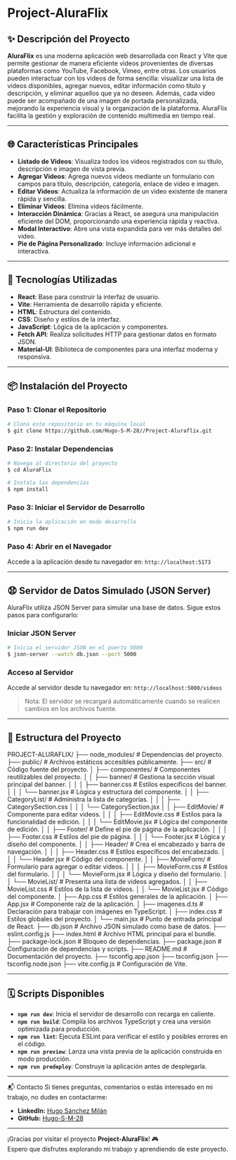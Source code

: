 # Project-AluraFlix

## ✨ Descripción del Proyecto
**AluraFlix** es una moderna aplicación web desarrollada con React y Vite que permite gestionar de manera eficiente videos provenientes de diversas plataformas como YouTube, Facebook, Vimeo, entre otras. Los usuarios pueden interactuar con los videos de forma sencilla: visualizar una lista de videos disponibles, agregar nuevos, editar información como título y descripción, y eliminar aquellos que ya no deseen. Además, cada video puede ser acompañado de una imagen de portada personalizada, mejorando la experiencia visual y la organización de la plataforma. AluraFlix facilita la gestión y exploración de contenido multimedia en tiempo real.

---

## 🌐 Características Principales

- **Listado de Videos**: Visualiza todos los videos registrados con su título, descripción e imagen de vista previa.
- **Agregar Videos**: Agrega nuevos videos mediante un formulario con campos para título, descripción, categoría, enlace de video e imagen.
- **Editar Videos**: Actualiza la información de un video existente de manera rápida y sencilla.
- **Eliminar Videos**: Elimina videos fácilmente.
- **Interacción Dinámica**: Gracias a React, se asegura una manipulación eficiente del DOM, proporcionando una experiencia rápida y reactiva.
- **Modal Interactivo**: Abre una vista expandida para ver más detalles del video.
- **Pie de Página Personalizado**: Incluye información adicional e interactiva.

---

## 🚀 Tecnologías Utilizadas

- **React**: Base para construir la interfaz de usuario.
- **Vite**: Herramienta de desarrollo rápida y eficiente.
- **HTML**: Estructura del contenido.
- **CSS**: Diseño y estilos de la interfaz.
- **JavaScript**: Lógica de la aplicación y componentes.
- **Fetch API**: Realiza solicitudes HTTP para gestionar datos en formato JSON.
- **Material-UI**: Biblioteca de componentes para una interfaz moderna y responsiva.

---

## 📦 Instalación del Proyecto

### Paso 1: Clonar el Repositorio
```bash
# Clona este repositorio en tu máquina local
$ git clone https://github.com/Hugo-S-M-28//Project-Aluraflix.git
```

### Paso 2: Instalar Dependencias
```bash
# Navega al directorio del proyecto
$ cd AluraFlix

# Instala las dependencias
$ npm install
```

### Paso 3: Iniciar el Servidor de Desarrollo
```bash
# Inicia la aplicación en modo desarrollo
$ npm run dev
```

### Paso 4: Abrir en el Navegador
Accede a la aplicación desde tu navegador en: `http://localhost:5173`

---

## 😧 Servidor de Datos Simulado (JSON Server)
AluraFlix utiliza JSON Server para simular una base de datos. Sigue estos pasos para configurarlo:

### Iniciar JSON Server
```bash
# Inicia el servidor JSON en el puerto 5000
$ json-server --watch db.json --port 5000
```

### Acceso al Servidor
Accede al servidor desde tu navegador en: `http://localhost:5000/videos`

> Nota: El servidor se recargará automáticamente cuando se realicen cambios en los archivos fuente.

---

## 📂 Estructura del Proyecto

PROJECT-ALURAFLIX/
├── node_modules/               # Dependencias del proyecto.
├── public/                     # Archivos estáticos accesibles públicamente.
├── src/                        # Código fuente del proyecto.
│   ├── componentes/            # Componentes reutilizables del proyecto.
│   │   ├── banner/             # Gestiona la sección visual principal del banner.
│   │   │   ├── banner.css      # Estilos específicos del banner.
│   │   │   └── banner.jsx      # Lógica y estructura del componente.
│   │   ├── CategoryList/       # Administra la lista de categorías.
│   │   │   ├── CategorySection.css
│   │   │   └── CategorySection.jsx
│   │   ├── EditMovie/          # Componente para editar videos.
│   │   │   ├── EditMovie.css   # Estilos para la funcionalidad de edición.
│   │   │   └── EditMovie.jsx   # Lógica del componente de edición.
│   │   ├── Footer/             # Define el pie de página de la aplicación.
│   │   │   ├── Footer.css      # Estilos del pie de página.
│   │   │   └── Footer.jsx      # Lógica y diseño del componente.
│   │   ├── Header/             # Crea el encabezado y barra de navegación.
│   │   │   ├── Header.css      # Estilos específicos del encabezado.
│   │   │   └── Header.jsx      # Código del componente.
│   │   ├── MovieForm/          # Formulario para agregar o editar videos.
│   │   │   ├── MovieForm.css   # Estilos del formulario.
│   │   │   └── MovieForm.jsx   # Lógica y diseño del formulario.
│   │   └── MovieList/          # Presenta una lista de videos agregados.
│   │       ├── MovieList.css   # Estilos de la lista de videos.
│   │       └── MovieList.jsx   # Código del componente.
│   ├── App.css                 # Estilos generales de la aplicación.
│   ├── App.jsx                 # Componente raíz de la aplicación.
│   ├── imagenes.d.ts           # Declaración para trabajar con imágenes en TypeScript.
│   ├── index.css               # Estilos globales del proyecto.
│   └── main.jsx                # Punto de entrada principal de React.
├── db.json                     # Archivo JSON simulado como base de datos.
├── eslint.config.js
├── index.html                  # Archivo HTML principal para el bundle.
├── package-lock.json           # Bloqueo de dependencias.
├── package.json                # Configuración de dependencias y scripts.
├── README.md                   # Documentación del proyecto.
├── tsconfig.app.json
├── tsconfig.json
├── tsconfig.node.json
├── vite.config.js              # Configuración de Vite.

---

## 🗓 Scripts Disponibles

- **`npm run dev`**: Inicia el servidor de desarrollo con recarga en caliente.
- **`npm run build`**: Compila los archivos TypeScript y crea una versión optimizada para producción.
- **`npm run lint`**: Ejecuta ESLint para verificar el estilo y posibles errores en el código.
- **`npm run preview`**: Lanza una vista previa de la aplicación construida en modo producción.
- **`npm run predeploy`**: Construye la aplicación antes de desplegarla.

---
📬 Contacto
Si tienes preguntas, comentarios o estás interesado en mi trabajo, no dudes en contactarme:  

- **LinkedIn:** [Hugo Sánchez Milán](https://www.linkedin.com/in/hugo-s-197b81278/)  
- **GitHub:** [Hugo-S-M-28](https://github.com/Hugo-S-M-28)  

---
¡Gracias por visitar el proyecto **Project-AluraFlix**! 🎮  
Espero que disfrutes explorando mi trabajo y aprendiendo de este proyecto.  

